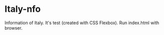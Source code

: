 # Italy-nfo
Information of Italy. It's test (created with CSS Flexbox).
Run index.html with browser.
